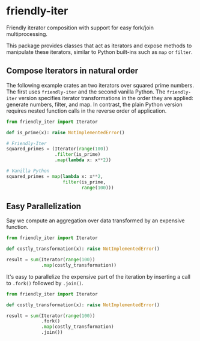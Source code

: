 # friendly-iter
Friendly iterator composition with support for easy fork/join multiprocessing.

This package provides classes that act as iterators and expose methods to manipulate these iterators, 
similar to Python built-ins such as `map` or `filter`.

## Compose Iterators in natural order

The following example crates an two iterators over squared prime numbers. The first uses `friendly-iter` and the
second vanilla Python.
The `friendly-iter` version specifies iterator transformations in the order they are applied: generate numbers, filter, and map.
In contrast, the plain Python version requires nested function calls in the reverse order of application.

```python
from friendly_iter import Iterator

def is_prime(x): raise NotImplementedError()

# Friendly-Iter
squared_primes = (Iterator(range(100))
                  .filter(is_prime)
                  .map(lambda x: x**2))

# Vanilla Python
squared_primes = map(lambda x: x**2, 
                     filter(is_prime, 
                            range(100)))
```

## Easy Parallelization

Say we compute an aggregation over data transformed by an expensive function.

```python
from friendly_iter import Iterator

def costly_transformation(x): raise NotImplementedError()

result = sum(Iterator(range(100))
             .map(costly_transformation))
```

It's easy to parallelize the expensive part of the iteration by inserting
a call to `.fork()` followed by `.join()`.

```python
from friendly_iter import Iterator

def costly_transformation(x): raise NotImplementedError()

result = sum(Iterator(range(100))
             .fork()
             .map(costly_transformation)
             .join())
```
